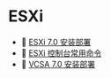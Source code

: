 # ESXi

* 📄 [ESXi 7.0 安装部署](siyuan://blocks/20230904173129-afhvk1u)
* 📄 [ESXi 控制台常用命令](siyuan://blocks/20230906112529-okdqmga)
* 📄 [VCSA 7.0 安装部署](siyuan://blocks/20230904172207-8dnohux)

‍
